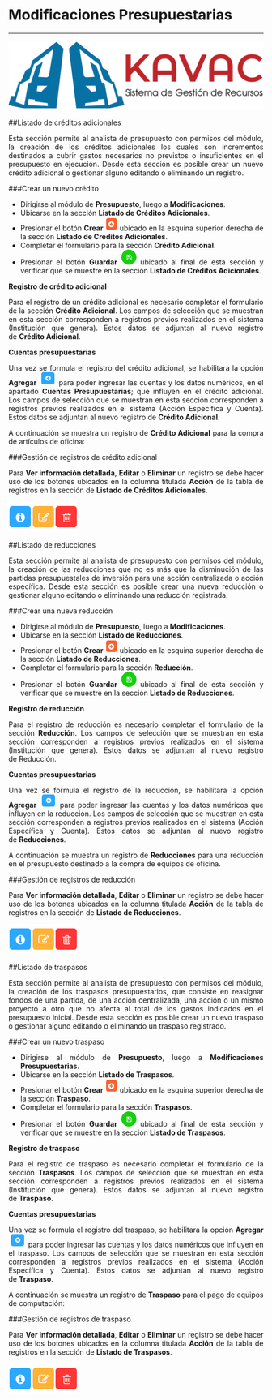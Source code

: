 # Modificaciones Presupuestarias 
********************************
<div style="text-align: justify;">

![Screenshot](img/logokavac.png#imagen)


##Listado de créditos adicionales

Esta sección permite al analista de presupuesto con permisos del módulo, la creación de los créditos adicionales los cuales son incrementos destinados a cubrir gastos necesarios no previstos o insuficientes en el presupuesto en ejecución. Desde esta sección es posible crear un nuevo crédito adicional o gestionar alguno editando o eliminando un registro.

###Crear un nuevo crédito 

-	Dirigirse al módulo de **Presupuesto**, luego a **Modificaciones**.
-	Ubicarse en la sección **Listado de Créditos Adicionales**.
-	Presionar el botón **Crear** ![Screenshot](img/create.png#imagen) ubicado en la esquina superior derecha de la sección **Listado de Créditos Adicionales**. 
-	Completar el formulario para la sección **Crédito Adicional**.
-	Presionar el botón **Guardar** ![Screenshot](img/save.png#imagen) ubicado al final de esta sección y verificar que se muestre en la sección **Listado de Créditos Adicionales**.

**Registro de crédito adicional**

Para el registro de un crédito adicional es necesario completar el formulario de la sección **Crédito Adicional**. Los campos de selección que se muestran en esta sección corresponden a registros previos realizados en el sistema (Institución que genera). Estos datos se adjuntan al nuevo registro de **Crédito Adicional**.

**Cuentas presupuestarias**

Una vez se formula el registro del crédito adicional, se habilitara la opción **Agregar** ![Screenshot](img/add.png#imagen) para poder ingresar las cuentas y los datos numéricos, en el apartado **Cuentas Presupuestarias**; que influyen en el crédito adicional. Los campos de selección que se muestran en esta sección corresponden a registros previos realizados en el sistema (Acción Específica y Cuenta). Estos datos se adjuntan al nuevo registro de **Crédito Adicional**.

A continuación se muestra un registro de **Crédito Adicional** para la compra de artículos de oficina:

###Gestión de registros de crédito adicional

Para **Ver información detallada**, **Editar** o **Eliminar** un registro se debe hacer uso de los botones ubicados en la columna titulada **Acción** de la tabla de registros en la sección de **Listado de Créditos Adicionales**.

![Screenshot](img/manage.png#imagen)

##Listado de reducciones

Esta sección permite al analista de presupuesto con permisos del módulo, la creación de las reducciones que no es más que la disminución de las partidas presupuestales de inversión para una acción centralizada o acción específica. Desde esta sección es posible crear una nueva reducción o gestionar alguno editando o eliminando una reducción registrada.

###Crear una nueva reducción

-	Dirigirse al módulo de **Presupuesto**, luego a **Modificaciones**.
-	Ubicarse en la sección **Listado de Reducciones**.
-	Presionar el botón **Crear** ![Screenshot](img/create.png#imagen) ubicado en la esquina superior derecha de la sección **Listado de Reducciones**. 
-	Completar el formulario para la sección **Reducción**. 
-	Presionar el botón **Guardar** ![Screenshot](img/save.png#imagen) ubicado al final de esta sección y verificar que se muestre en la sección **Listado de Reducciones**.

**Registro de reducción**

Para el registro de reducción es necesario completar el formulario de la sección **Reducción**. Los campos de selección que se muestran en esta sección corresponden a registros previos realizados en el sistema (Institución que genera). Estos datos se adjuntan al nuevo registro de Reducción.  

**Cuentas presupuestarias**

Una vez se formula el registro de la reducción, se habilitara la opción **Agregar** ![Screenshot](img/add.png#imagen) para poder ingresar las cuentas y los datos numéricos que influyen en la reducción. Los campos de selección que se muestran en esta sección corresponden a registros previos realizados en el sistema (Acción Específica y Cuenta). Estos datos se adjuntan al nuevo registro de **Reducciones**.

A continuación se muestra un registro de **Reducciones** para una reducción en el presupuesto destinado a la compra de equipos de oficina.

###Gestión de registros de reducción

Para **Ver información detallada**, **Editar** o **Eliminar** un registro se debe hacer uso de los botones ubicados en la columna titulada **Acción** de la tabla de registros en la sección de **Listado de Reducciones**.

![Screenshot](img/manage.png#imagen)

##Listado de traspasos

Esta sección permite al analista de presupuesto con permisos del módulo, la creación de los traspasos presupuestarios, que consiste en reasignar fondos de una partida, de una acción centralizada, una acción o  un mismo proyecto  a otro que no afecta al total de los gastos indicados en el presupuesto inicial. Desde esta sección es posible crear un nuevo traspaso o gestionar alguno editando o eliminando un traspaso registrado.


###Crear un nuevo traspaso

-	Dirigirse al módulo de **Presupuesto**, luego a **Modificaciones Presupuestarias**.
-	Ubicarse en la sección **Listado de Traspasos**.
-	Presionar el botón **Crear** ![Screenshot](img/create.png#imagen) ubicado en la esquina superior derecha de la sección **Traspaso**. 
-	Completar el formulario para la sección **Traspasos**. 
-	Presionar el botón **Guardar** ![Screenshot](img/save.png#imagen) ubicado al final de esta sección y verificar que se muestre en la sección **Listado de Traspasos**.

**Registro de traspaso**

Para el registro de traspaso es necesario completar el formulario de la sección **Traspasos**. Los campos de selección que se muestran en esta sección corresponden a registros previos realizados en el sistema (Institución que genera). Estos datos se adjuntan al nuevo registro de **Traspaso**.

**Cuentas presupuestarias**

Una vez se formula el registro del traspaso, se habilitara la opción **Agregar** ![Screenshot](img/add.png#imagen) para poder ingresar las cuentas y los datos numéricos que influyen en el traspaso. Los campos de selección que se muestran en esta sección corresponden a registros previos realizados en el sistema (Acción Específica y Cuenta). Estos datos se adjuntan al nuevo registro de **Traspaso**.

A continuación se muestra un registro de **Traspaso** para el pago de equipos de computación:

###Gestión de registros de traspaso

Para **Ver información detallada**, **Editar** o **Eliminar** un registro se debe hacer uso de los botones ubicados en la columna titulada **Acción** de la tabla de registros en la sección de **Listado de Traspasos**.

![Screenshot](img/manage.png#imagen)


</div>























   